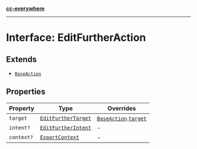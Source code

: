 [**cc-everywhere**](../../../../../index.md)

***

# Interface: EditFurtherAction

## Extends

- [`BaseAction`](../../export-config-types/interfaces/base-action.md)

## Properties

| Property | Type | Overrides |
| ------ | ------ | ------ |
| `target` | [`EditFurtherTarget`](../../export-config-types/enumerations/edit-further-target.md) | [`BaseAction`](../../export-config-types/interfaces/base-action.md).[`target`](../../export-config-types/interfaces/base-action.md#target) |
| `intent?` | [`EditFurtherIntent`](../../export-config-types/enumerations/edit-further-intent.md) | - |
| `context?` | [`ExportContext`](../../export-config-types/type-aliases/export-context.md) | - |
